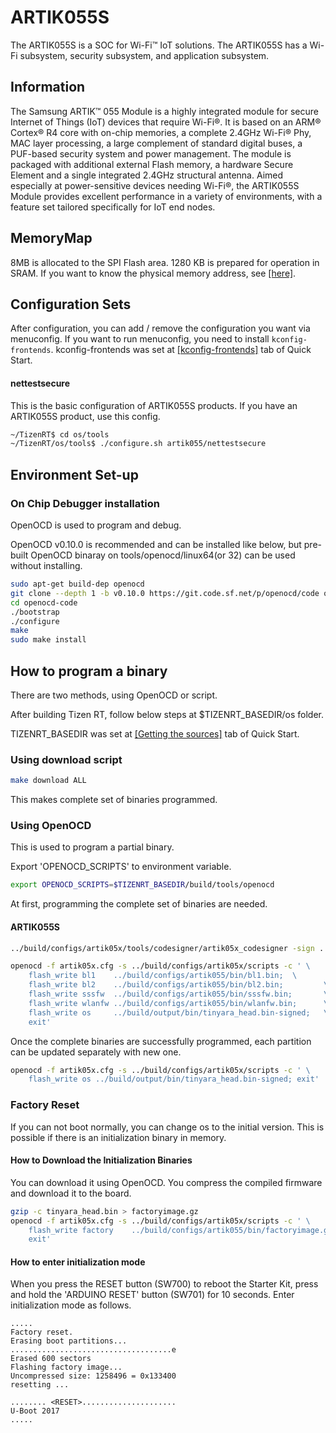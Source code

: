 # ARTIK055S

The ARTIK055S is a SOC for Wi-Fi™ IoT solutions. The ARTIK055S has a Wi-Fi subsystem, security subsystem, and application subsystem.

## Information

The Samsung ARTIK™ 055 Module is a highly integrated module for secure Internet of Things (IoT) devices that require Wi-Fi®. It is based on an ARM® Cortex® R4 core with on-chip memories, a complete 2.4GHz Wi-Fi® Phy, MAC layer processing, a large complement of standard digital buses, a PUF-based security system and power management. The module is packaged with additional external Flash memory, a hardware Secure Element and a single integrated 2.4GHz structural antenna.
Aimed especially at power-sensitive devices needing Wi-Fi®, the ARTIK055S Module provides excellent performance in a variety of environments, with a feature set tailored specifically for IoT end nodes.

## MemoryMap

8MB is allocated to the SPI Flash area. 1280 KB is prepared for operation in SRAM. If you want to know the physical memory address, see [[here]](scripts/README.md).

## Configuration Sets

After configuration, you can add / remove the configuration you want via menuconfig. If you want to run menuconfig, you need to install `kconfig-frontends`. kconfig-frontends was set at [[kconfig-frontends]](../../../README.md#set-kconfig-frontends) tab of Quick Start.

#### nettestsecure

This is the basic configuration of ARTIK055S products. If you have an ARTIK055S product, use this config.

```bash
~/TizenRT$ cd os/tools
~/TizenRT/os/tools$ ./configure.sh artik055/nettestsecure
```

## Environment Set-up
### On Chip Debugger installation

OpenOCD is used to program and debug.

OpenOCD v0.10.0 is recommended and can be installed like below,
but pre-built OpenOCD binaray on tools/openocd/linux64(or 32) can be used without installing.
```bash
sudo apt-get build-dep openocd
git clone --depth 1 -b v0.10.0 https://git.code.sf.net/p/openocd/code openocd-code
cd openocd-code
./bootstrap
./configure
make
sudo make install
```

## How to program a binary

There are two methods, using OpenOCD or script.

After building Tizen RT, follow below steps at $TIZENRT_BASEDIR/os folder.

TIZENRT_BASEDIR was set at [[Getting the sources]](../../../README.md#getting-the-sources) tab of Quick Start.

### Using download script

```bash
make download ALL
```
This makes complete set of binaries programmed.

### Using OpenOCD

This is used to program a partial binary.

Export 'OPENOCD_SCRIPTS' to environment variable.

```bash
export OPENOCD_SCRIPTS=$TIZENRT_BASEDIR/build/tools/openocd
```

At first, programming the complete set of binaries are needed.

#### ARTIK055S
```bash
../build/configs/artik05x/tools/codesigner/artik05x_codesigner -sign ../build/output/bin/tinyara_head.bin

openocd -f artik05x.cfg -s ../build/configs/artik05x/scripts -c ' \
    flash_write bl1    ../build/configs/artik055/bin/bl1.bin;  \
    flash_write bl2    ../build/configs/artik055/bin/bl2.bin;         \
    flash_write sssfw  ../build/configs/artik055/bin/sssfw.bin;       \
    flash_write wlanfw ../build/configs/artik055/bin/wlanfw.bin;      \
    flash_write os     ../build/output/bin/tinyara_head.bin-signed;   \
    exit'
```

Once the complete binaries are successfully programmed, each partition can be updated separately with new one.

```bash
openocd -f artik05x.cfg -s ../build/configs/artik05x/scripts -c ' \
    flash_write os ../build/output/bin/tinyara_head.bin-signed; exit'
```

### Factory Reset
If you can not boot normally, you can change os to the initial version. This is possible if there is an initialization binary in memory.

#### How to Download the Initialization Binaries
You can download it using OpenOCD. You compress the compiled firmware and download it to the board.

```bash
gzip -c tinyara_head.bin > factoryimage.gz
openocd -f artik05x.cfg -s ../build/configs/artik05x/scripts -c ' \
    flash_write factory    ../build/configs/artik055/bin/factoryimage.gz;      \
    exit'
```

#### How to enter initialization mode
When you press the RESET button (SW700) to reboot the Starter Kit, press and hold the 'ARDUINO RESET' button (SW701) for 10 seconds. Enter initialization mode as follows.
```
.....
Factory reset.
Erasing boot partitions...
....................................e
Erased 600 sectors
Flashing factory image...
Uncompressed size: 1258496 = 0x133400
resetting ...

........ <RESET>.....................
U-Boot 2017
.....
```
